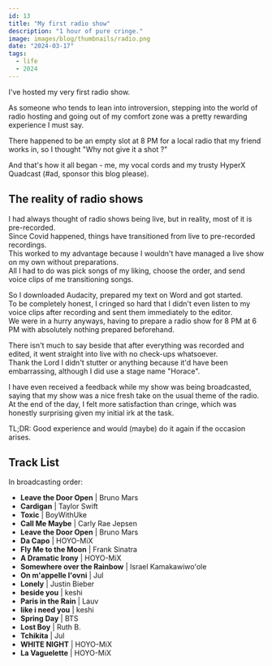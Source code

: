 ```yaml
---
id: 13
title: "My first radio show"
description: "1 hour of pure cringe."
image: images/blog/thumbnails/radio.png
date: "2024-03-17"
tags:
  - life
  - 2024
---
```


I've hosted my very first radio show.

As someone who tends to lean into introversion, stepping into the world of radio
hosting and going out of my comfort zone was a pretty rewarding experience I
must say.

There happened to be an empty slot at 8 PM for a local radio that my friend
works in, so I thought "Why not give it a shot ?"

And that's how it all began - me, my vocal cords and my trusty HyperX Quadcast
(#ad, sponsor this blog please).

## The reality of radio shows

I had always thought of radio shows being live, but in reality, most of it is
pre-recorded. \
Since Covid happened, things have transitioned from live to pre-recorded recordings.
\
This worked to my advantage because I wouldn't have managed a live show on my
own without preparations. \
All I had to do was pick songs of my liking, choose the order, and send voice clips
of me transitioning songs.

So I downloaded Audacity, prepared my text on Word and got started. \
To be completely honest, I cringed so hard that I didn't even listen to my voice
clips after recording and sent them immediately to the editor. \
We were in a hurry anyways, having to prepare a radio show for 8 PM at 6 PM with
absolutely nothing prepared beforehand.

There isn't much to say beside that after everything was recorded and edited, it
went straight into live with no check-ups whatsoever. \
Thank the Lord I didn't stutter or anything because it'd have been embarrassing,
although I did use a stage name "Horace".

I have even received a feedback while my show was being broadcasted, saying that
my show was a nice fresh take on the usual theme of the radio. \
At the end of the day, I felt more satisfaction than cringe, which was honestly surprising
given my initial irk at the task.

TL;DR: Good experience and would (maybe) do it again if the occasion arises.

## Track List

In broadcasting order:

- **Leave the Door Open** | Bruno Mars
- **Cardigan** | Taylor Swift
- **Toxic** | BoyWithUke
- **Call Me Maybe** | Carly Rae Jepsen
- **Leave the Door Open** | Bruno Mars
- **Da Capo** | HOYO-MiX
- **Fly Me to the Moon** | Frank Sinatra
- **A Dramatic Irony** | HOYO-MiX
- **Somewhere over the Rainbow** | Israel Kamakawiwoʻole
- **On m'appelle l'ovni** | Jul
- **Lonely** | Justin Bieber
- **beside you** | keshi
- **Paris in the Rain** | Lauv
- **like i need you** | keshi
- **Spring Day** | BTS
- **Lost Boy** | Ruth B.
- **Tchikita** | Jul
- **WHITE NIGHT** | HOYO-MiX
- **La Vaguelette** | HOYO-MiX
